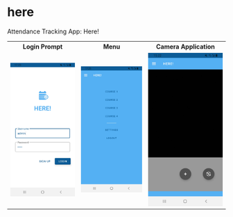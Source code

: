 # here
Attendance Tracking App: Here!

<table style="width:100%">
  <tr>
    <th>Login Prompt</th>
    <th>Menu</th>
    <th>Camera Application</th>
  </tr>
  <tr>
    <td><img src="here/Login.jpg" height="25%"></td>
    <td><img src="here/Menu.jpg" height="25%"></td>
    <td><img src="here/CameraApplication.jpg" height="25%"></td>
  </tr>
</table>
